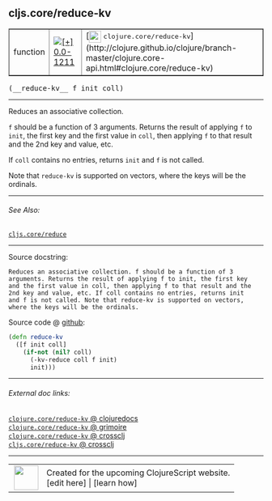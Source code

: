 ## cljs.core/reduce-kv



 <table border="1">
<tr>
<td>function</td>
<td><a href="https://github.com/cljsinfo/cljs-api-docs/tree/0.0-1211"><img valign="middle" alt="[+] 0.0-1211" title="Added in 0.0-1211" src="https://img.shields.io/badge/+-0.0--1211-lightgrey.svg"></a> </td>
<td>
[<img height="24px" valign="middle" src="http://i.imgur.com/1GjPKvB.png"> <samp>clojure.core/reduce-kv</samp>](http://clojure.github.io/clojure/branch-master/clojure.core-api.html#clojure.core/reduce-kv)
</td>
</tr>
</table>


 <samp>
(__reduce-kv__ f init coll)<br>
</samp>

---

Reduces an associative collection.

`f` should be a function of 3 arguments. Returns the result of applying `f` to
`init`, the first key and the first value in `coll`, then applying `f` to that
result and the 2nd key and value, etc.

If `coll` contains no entries, returns `init` and `f` is not called.

Note that `reduce-kv` is supported on vectors, where the keys will be the
ordinals.

---


###### See Also:

[`cljs.core/reduce`](cljs.core_reduce.md)<br>

---


Source docstring:

```
Reduces an associative collection. f should be a function of 3
arguments. Returns the result of applying f to init, the first key
and the first value in coll, then applying f to that result and the
2nd key and value, etc. If coll contains no entries, returns init
and f is not called. Note that reduce-kv is supported on vectors,
where the keys will be the ordinals.
```


Source code @ [github](https://github.com/clojure/clojurescript/blob/r2173/src/cljs/cljs/core.cljs#L1430-L1440):

```clj
(defn reduce-kv
  ([f init coll]
    (if-not (nil? coll)
      (-kv-reduce coll f init)
      init)))
```

<!--
Repo - tag - source tree - lines:

 <pre>
clojurescript @ r2173
└── src
    └── cljs
        └── cljs
            └── <ins>[core.cljs:1430-1440](https://github.com/clojure/clojurescript/blob/r2173/src/cljs/cljs/core.cljs#L1430-L1440)</ins>
</pre>

-->

---



###### External doc links:

[`clojure.core/reduce-kv` @ clojuredocs](http://clojuredocs.org/clojure.core/reduce-kv)<br>
[`clojure.core/reduce-kv` @ grimoire](http://conj.io/store/v1/org.clojure/clojure/1.7.0-beta3/clj/clojure.core/reduce-kv/)<br>
[`clojure.core/reduce-kv` @ crossclj](http://crossclj.info/fun/clojure.core/reduce-kv.html)<br>
[`cljs.core/reduce-kv` @ crossclj](http://crossclj.info/fun/cljs.core.cljs/reduce-kv.html)<br>

---

 <table>
<tr><td>
<img valign="middle" align="right" width="48px" src="http://i.imgur.com/Hi20huC.png">
</td><td>
Created for the upcoming ClojureScript website.<br>
[edit here] | [learn how]
</td></tr></table>

[edit here]:https://github.com/cljsinfo/cljs-api-docs/blob/master/cljsdoc/cljs.core_reduce-kv.cljsdoc
[learn how]:https://github.com/cljsinfo/cljs-api-docs/wiki/cljsdoc-files

<!--

This information was too distracting to show to readers, but I'll leave it
commented here since it is helpful to:

- pretty-print the data used to generate this document
- and show how to retrieve that data



The API data for this symbol:

```clj
{:description "Reduces an associative collection.\n\n`f` should be a function of 3 arguments. Returns the result of applying `f` to\n`init`, the first key and the first value in `coll`, then applying `f` to that\nresult and the 2nd key and value, etc.\n\nIf `coll` contains no entries, returns `init` and `f` is not called.\n\nNote that `reduce-kv` is supported on vectors, where the keys will be the\nordinals.",
 :ns "cljs.core",
 :name "reduce-kv",
 :signature ["[f init coll]"],
 :history [["+" "0.0-1211"]],
 :type "function",
 :related ["cljs.core/reduce"],
 :full-name-encode "cljs.core_reduce-kv",
 :source {:code "(defn reduce-kv\n  ([f init coll]\n    (if-not (nil? coll)\n      (-kv-reduce coll f init)\n      init)))",
          :title "Source code",
          :repo "clojurescript",
          :tag "r2173",
          :filename "src/cljs/cljs/core.cljs",
          :lines [1430 1440]},
 :full-name "cljs.core/reduce-kv",
 :clj-symbol "clojure.core/reduce-kv",
 :docstring "Reduces an associative collection. f should be a function of 3\narguments. Returns the result of applying f to init, the first key\nand the first value in coll, then applying f to that result and the\n2nd key and value, etc. If coll contains no entries, returns init\nand f is not called. Note that reduce-kv is supported on vectors,\nwhere the keys will be the ordinals."}

```

Retrieve the API data for this symbol:

```clj
;; from Clojure REPL
(require '[clojure.edn :as edn])
(-> (slurp "https://raw.githubusercontent.com/cljsinfo/cljs-api-docs/catalog/cljs-api.edn")
    (edn/read-string)
    (get-in [:symbols "cljs.core/reduce-kv"]))
```

-->
